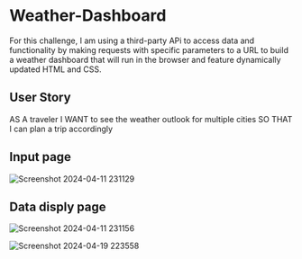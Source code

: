 # Weather-Dashboard

For this challenge, I am using a third-party APi to access data and functionality by making requests with specific parameters to a URL to  build a weather dashboard that will run in the browser and feature dynamically updated HTML and CSS.

## User Story

AS A traveler
I WANT to see the weather outlook for multiple cities
SO THAT I can plan a trip accordingly

## Input page

![Screenshot 2024-04-11 231129](https://github.com/barand14/Weather-Dashboard/assets/151784712/00fba3cc-86ca-4559-ad3c-6ec25e659781)


## Data disply page

![Screenshot 2024-04-11 231156](https://github.com/barand14/Weather-Dashboard/assets/151784712/13a3c298-da7d-4e92-abaf-1861933ca3d1)



![Screenshot 2024-04-19 223558](https://github.com/barand14/Weather-Dashboard/assets/151784712/79e36eb7-b9ab-4ae0-a7a7-fe4608607e97)
